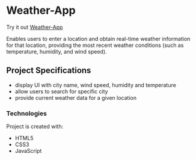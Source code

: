 # Weather-App
Try it out 
[Weather-App](https://akankshachanana1.github.io/Weather-App/)

 Enables users to enter a location and obtain real-time weather information for that location, providing the
most recent weather conditions (such as temperature, humidity, and wind speed).

## Project Specifications
<ul>
 <li>display UI with city name, wind speed, humidity and temperature </li>
<li> allow users to search for specific city</li>
<li>provide current weather data for a given location</li>
</ul>

### Technologies
Project is created with:

- HTML5
- CSS3
- JavaScript 

